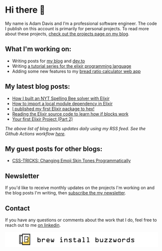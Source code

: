 <link rel="canonical" href="https://www.brewinstallbuzzwords.com/about/" />

# Hi there 👋

My name is Adam Davis and I’m a professional software engineer. The code I publish on this account is primarily for personal projects. To read more about these projects, [check out the projects page on my blog](https://www.brewinstallbuzzwords.com/projects/).

## What I'm working on:
* Writing posts for [my blog](https://www.brewinstallbuzzwords.com) and [dev.to](https://dev.to/brewinstallbuzzwords)
* Writing [a tutorial series for the elixir programming language](https://www.brewinstallbuzzwords.com/posts/elixir-hands-on-tutorial-pt-00/)
* Adding some new features to my [bread ratio calculator web app](https://breadratiocalculator.com)

## My latest blog posts:
<!-- BLOGPOSTS:START -->
- [How I built an NYT Spelling Bee solver with Elixir](https://www.brewinstallbuzzwords.com/posts/elixir-spelling-bee-solver/)
- [How to import a local module dependency in Elixir](https://www.brewinstallbuzzwords.com/posts/elixir-import-local-dependency/)
- [I published my first Elixir package to hex!](https://www.brewinstallbuzzwords.com/posts/my-first-hex-package/)
- [Reading the Elixir source code to learn how if blocks work](https://www.brewinstallbuzzwords.com/posts/elixir-if-block-source-code/)
- [Your first Elixir Project (Part 2)](https://www.brewinstallbuzzwords.com/posts/elixir-hands-on-tutorial-pt-02/)
<!-- BLOGPOSTS:END -->

*The above list of blog posts updates daily using my RSS feed. See the Github Actions workflow [here](https://github.com/brew-install-buzzwords/brew-install-buzzwords/blob/master/.github/workflows/blogposts.yml).*

## My guest posts for other blogs:

- [CSS-TRICKS: Changing Emoji Skin Tones Programmatically](https://css-tricks.com/changing-emoji-skin-tones-programmatically/)

## Newsletter

If you'd like to receive monthly updates on the projects I'm working on and the blog posts I'm writing, then [subscribe the my newsletter](https://mailchi.mp/89dc077154c7/brewinstallbuzzwords).

## Contact

If you have any questions or comments about the work that I do, feel free to reach out to me [on linkedin](https://www.linkedin.com/in/agdavis5/).

![Post Banner](https://github.com/brew-install-buzzwords/brew-install-buzzwords/blob/master/post_banner_white-01.png)
